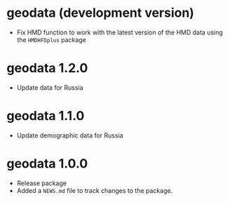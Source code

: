 # geodata (development version)

* Fix HMD function to work with the latest version of the HMD data using the `HMDHFDplus` package

# geodata 1.2.0

* Update data for Russia

# geodata 1.1.0

* Update demographic data for Russia

# geodata 1.0.0

* Release package
* Added a `NEWS.md` file to track changes to the package.
